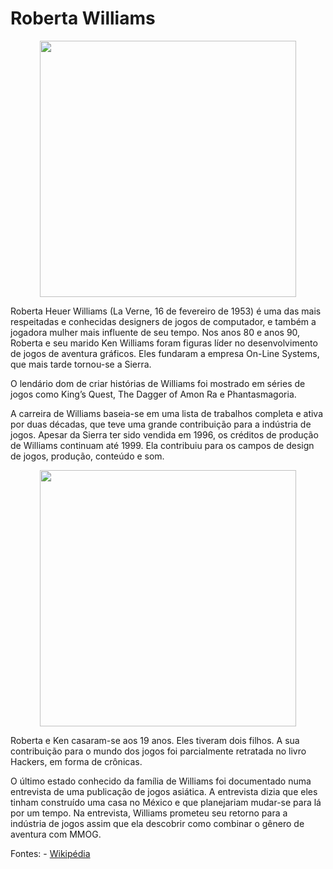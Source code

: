 # Roberta Williams 

<p  align="center">
<img  src="https://user-images.githubusercontent.com/8364743/137422263-564287df-3cc9-48e3-a8ef-b979f975c62a.png"  heigth="570"  width="410"/>
<p/>


Roberta Heuer Williams (La Verne, 16 de fevereiro de 1953) é uma das mais respeitadas e conhecidas designers de jogos de computador, e também a jogadora mulher mais influente de seu tempo. Nos anos 80 e anos 90, Roberta e seu marido Ken Williams foram figuras líder no desenvolvimento de jogos de aventura gráficos. Eles fundaram a empresa On-Line Systems, que mais tarde tornou-se a Sierra.

O lendário dom de criar histórias de Williams foi mostrado em séries de jogos como King’s Quest, The Dagger of Amon Ra e Phantasmagoria.

A carreira de Williams baseia-se em uma lista de trabalhos completa e ativa por duas décadas, que teve uma grande contribuição para a indústria de jogos. Apesar da Sierra ter sido vendida em 1996, os créditos de produção de Williams continuam até 1999. Ela contribuiu para os campos de design de jogos, produção, conteúdo e som.

<p  align="center">
<img  src="https://www.garotasgeeks.com/wp-content/uploads/2017/03/Roberta-Williams-768x576.jpg"  heigth="570"  width="410"/>
<p/>

Roberta e Ken casaram-se aos 19 anos. Eles tiveram dois filhos. A sua contribuição para o mundo dos jogos foi parcialmente retratada no livro Hackers, em forma de crônicas.

O último estado conhecido da família de Williams foi documentado numa entrevista de uma publicação de jogos asiática. A entrevista dizia que eles tinham construído uma casa no México e que planejariam mudar-se para lá por um tempo. Na entrevista, Williams prometeu seu retorno para a indústria de jogos assim que ela descobrir como combinar o gênero de aventura com MMOG.


Fontes:
    - [Wikipédia](https://pt.wikipedia.org/wiki/Roberta_Williams)

